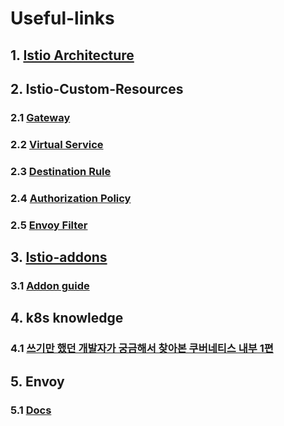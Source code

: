 # Useful-links
## 1. [Istio Architecture](https://istio.io/latest/docs/ops/deployment/architecture/)

## 2. Istio-Custom-Resources
### 2.1 [Gateway](https://istio.io/latest/docs/reference/config/networking/gateway/)
### 2.2 [Virtual Service](https://istio.io/latest/docs/reference/config/networking/virtual-service/)
### 2.3 [Destination Rule](https://istio.io/latest/docs/reference/config/networking/destination-rule/)
### 2.4 [Authorization Policy](https://istio.io/latest/docs/reference/config/security/authorization-policy/)
### 2.5 [Envoy Filter](https://istio.io/latest/docs/reference/config/networking/envoy-filter/)

## 3. [Istio-addons](https://github.com/istio/istio/tree/master/samples/addons)
### 3.1 [Addon guide](https://bluehorn07.github.io/2024/02/02/install-istio-and-addons/#addon-%EC%84%A4%EC%B9%98-prometheus--kiali)

## 4. k8s knowledge
### 4.1 [쓰기만 했던 개발자가 궁금해서 찾아본 쿠버네티스 내부 1편](https://tech.kakaopay.com/post/jack-k8s-internals-part-1/)

## 5. Envoy
### 5.1 [Docs](https://www.envoyproxy.io/)